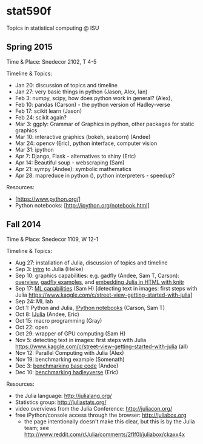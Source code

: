 stat590f
========

Topics in statistical computing @ ISU

Spring 2015
---
Time & Place: Snedecor 2102, T 4-5

Timeline & Topics:




- Jan 20: discussion of topics and timeline 
- Jan 27: very basic things in python (Jason, Alex, Ian)
- Feb 3: numpy, scipy, how does python work in general? (Alex), 
- Feb 10: pandas (Carson) - the python version of Hadley-verse
- Feb 17: scikit learn (Jason) 
- Feb 24: scikit again?
- Mar 3:  ggply: Grammar of Graphics in python, other packages for static graphics
- Mar 10: interactive graphics (bokeh, seaborn) (Andee)
- Mar 24: opencv (Eric), python interface, computer vision
- Mar 31: ipython
- Apr 7: Django, Flask - alternatives to  shiny (Eric)
- Apr 14: Beautiful soup - webscraping (Sam) 
- Apr 21: sympy (Andee): symbolic mathematics
- Apr 28: mapreduce in python (), python interpreters - speedup?




Resources: 
- [https://www.python.org/]
- Python notebooks: [http://ipython.org/notebook.html]

Fall 2014
---
Time & Place: Snedecor 1109, W 12-1

Timeline & Topics:

- Aug 27: installation of Julia, discussion of topics and timeline
- Sep 3: <a href="intro/intro.jl">intro</a> to Julia (Heike)
- Sep 10: graphics capabilities: e.g. gadfly (Andee,  Sam T, Carson):
<a href="http://heike.github.io/stat590f/gadfly/andee-graphics/#/">overview</a>, <a href="http://heike.github.io/stat590f/gadfly/samty-gadflyfun/gadflyintro.txt">gadfly examples</a>, and <a href="http://heike.github.io/stat590f/gadfly/carson-knitr/index.html">embedding Julia in HTML with knitr</a>
- Sep 17: <a href="https://github.com/heike/stat590f/blob/master/ml/Julia%20ML.ipynb">ML capabilities</a> (Sam H) [detecting text in images: first steps with Julia https://www.kaggle.com/c/street-view-getting-started-with-julia]
- Sep 24: ML lab
- Oct 1: Python and Julia, <a href="https://github.com/heike/stat590f/blob/master/ipython/ipython_intro.html">IPython notebooks</a> (Carson, Sam T)
- Oct 8: [IJulia](http://heike.github.io/stat590f/ijulia/) (Andee, Eric)
- Oct 15: macro programming (Gray)
- Oct 22: open
- Oct 29: wrapper of GPU computing (Sam H)
- Nov 5: detecting text in images: first steps with Julia https://www.kaggle.com/c/street-view-getting-started-with-julia (all)
- Nov 12: Parallel Computing with Julia (Alex)
- Nov 19: benchmarking example (Somenath)
- Dec 3: [benchmarking base code](http://heike.github.io/stat590f/microbenchmark/microbenchmark.slides.html) (Andee) 
- Dec 10: [benchmarking hadleyverse](http://heike.github.io/stat590f/hadleybenchmark/presentation.html) (Eric)

Resources:

- the Julia language: http://julialang.org/
- Statistics group: http://juliastats.org/
- video overviews from the Julia Conference: http://juliacon.org/
- free iPython/console access through the browser: http://juliabox.org
  - the page intentionally doesn't make this clear, but this is by the Julia team; see <http://www.reddit.com/r/Julia/comments/2flf0l/juliabox/ckaxx4x>
